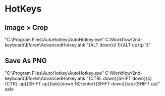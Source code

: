 # HotKeys
## Image > Crop
"C:\Program Files\AutoHotkey\AutoHotkey.exe" C:\Workflow\2nd-keyboard\Eforen\AdvancedHotkey.ahk "{ALT down}{i 1}{ALT up}{p 1}"

## Save As PNG
"C:\Program Files\AutoHotkey\AutoHotkey.exe" C:\Workflow\2nd-keyboard\Eforen\AdvancedHotkey.ahk "{CTRL down}{SHIFT down}{s}{CTRL up}{SHIFT up}{tab}{down 18}{enter}{SHIFT down}{tab}{SHIFT up}" safe